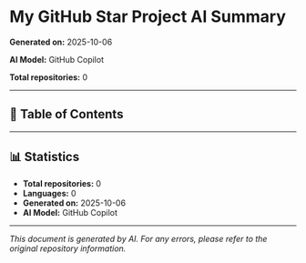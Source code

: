 # My GitHub Star Project AI Summary

**Generated on:** 2025-10-06

**AI Model:** GitHub Copilot

**Total repositories:** 0

---

## 📖 Table of Contents


---


## 📊 Statistics

- **Total repositories:** 0
- **Languages:** 0
- **Generated on:** 2025-10-06
- **AI Model:** GitHub Copilot

---

*This document is generated by AI. For any errors, please refer to the original repository information.*
